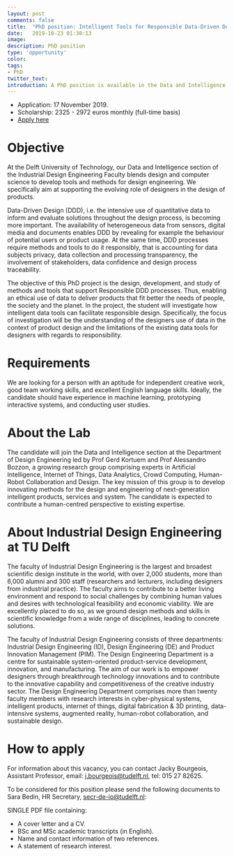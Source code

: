 ```yaml
---
layout: post
comments: false
title:  "PhD position: Intelligent Tools for Responsible Data-Driven Design"
date:   2019-10-23 01:30:13
image: 
description: PhD position
type: 'opportunity'
color:
tags:
- PhD
twitter_text:
introduction: A PhD position is available in the Data and Intelligence section at the Delft Technical University (NL). The research topic is on "Intelligent Tools for Responsible Data-Driven Design" and the position combines research in the Internet of Thing, Machine Learning and Human-Computer Interaction.
---
```


* Application: 17 November 2019.
* Scholarship: 2325 - 2972 euros monthly (full-time basis)
* [Apply here](https://vacature.beta.tudelft.nl/vacaturesite/permalink/286493/?lang=en)

# Objective

At the Delft University of Technology, our Data and Intelligence section of the Industrial Design Engineering Faculty blends design and computer science to develop tools and methods for design engineering. We specifically aim at supporting the evolving role of designers in the design of products.

Data-Driven Design (DDD), i.e. the intensive use of quantitative data to inform and evaluate solutions throughout the design process, is becoming more important. The availability of heterogeneous data from sensors, digital media and documents enables DDD by revealing for example the behaviour of potential users or product usage. At the same time, DDD processes require methods and tools to do it responsibly, that is accounting for data subjects privacy, data collection and processing transparency, the involvement of stakeholders, data confidence and design process traceability.

The objective of this PhD project is the design, development, and study of methods and tools that support Responsible DDD processes. Thus, enabling an ethical use of data to deliver products that fit better the needs of people, the society and the planet. In the project, the student will investigate how intelligent data tools can facilitate responsible design. Specifically, the focus of investigation will be the understanding of the designers use of data in the context of product design and the limitations of the existing data tools for designers with regards to responsibility.


# Requirements

We are looking for a person with an aptitude for independent creative work, good team working skills, and excellent English language skills. Ideally, the candidate should have experience in machine learning, prototyping interactive systems, and conducting user studies.   

# About the Lab

The candidate will join the Data and Intelligence section at the Department of Design Engineering led by Prof Gerd Kortuem and Prof Alessandro Bozzon, a growing research group comprising experts in Artificial Intelligence, Internet of Things, Data Analytics, Crowd Computing, Human-Robot Collaboration and Design. The key mission of this group is to develop innovating methods for the design and engineering of next-generation intelligent products, services and system. The candidate is expected to contribute a human-centred perspective to existing expertise.

# About Industrial Design Engineering at TU Delft

The faculty of Industrial Design Engineering is the largest and broadest scientific design institute in the world, with over 2,000 students, more than 6,000 alumni and 300 staff (researchers and lecturers, including designers from industrial practice). The faculty aims to contribute to a better living environment and respond to social challenges by combining human values and desires with technological feasibility and economic viability. We are excellently placed to do so, as we ground design methods and skills in scientific knowledge from a wide range of disciplines, leading to concrete solutions.


The faculty of Industrial Design Engineering consists of three departments: Industrial Design Engineering (ID), Design Engineering (DE) and Product Innovation Management (PIM). The Design Engineering Department is a centre for sustainable system-oriented product-service development, innovation, and manufacturing. The aim of our work is to empower designers through breakthrough technology innovations and to contribute to the innovative capability and competitiveness of the creative industry sector. The Design Engineering Department comprises more than twenty faculty members with research interests in cyber-physical systems, intelligent products, internet of things, digital fabrication & 3D printing, data-intensive systems, augmented reality, human-robot collaboration, and sustainable design.

# How to apply

For information about this vacancy, you can contact Jacky Bourgeois, Assistant Professor, email: j.bourgeois@tudelft.nl, tel: 015 27 82625.

To be considered for this position please send the following documents to Sara Bedin, HR Secretary, secr-de-io@tudelft.nl:

SINGLE PDF file containing:
* A cover letter and a CV.
* BSc and MSc academic transcripts (in English).
* Name and contact information of two references.
* A statement of research interest.
